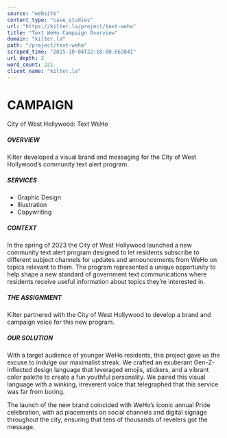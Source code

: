```yaml
---
source: "website"
content_type: "case_studies"
url: "https://kilter.la/project/text-weho"
title: "Text WeHo Campaign Overview"
domain: "kilter.la"
path: "/project/text-weho"
scraped_time: "2025-10-04T22:18:00.663841"
url_depth: 2
word_count: 221
client_name: "kilter.la"
---
```


# CAMPAIGN

City of West Hollywood: Text WeHo

##### OVERVIEW﻿

Kilter developed a visual brand and messaging for the City of West Hollywood’s community text alert program.

##### SERVICES

*   Graphic Design
*   Illustration  
*   Copywriting

##### CONTEXT

In the spring of 2023 the City of West Hollywood launched a new community text alert program designed to let residents subscribe to different subject channels for updates and announcements from WeHo on topics relevant to them. The program represented a unique opportunity to help shape a new standard of government text communications where residents receive useful information about topics they’re interested in.

##### THE ASSIGNMENT

Kilter partnered with the City of West Hollywood to develop a brand and campaign voice for this new program.

##### OUR SOLUTION

With a target audience of younger WeHo residents, this project gave us the excuse to indulge our maximalist streak. We crafted an exuberant Gen-Z-inflected design language that leveraged emojis, stickers, and a vibrant color palette to create a fun youthful personality. We paired this visual language with a winking, irreverent voice that telegraphed that this service was far from boring.

The launch of the new brand coincided with WeHo’s iconic annual Pride celebration, with ad placements on social channels and digital signage throughout the city, ensuring that tens of thousands of revelers got the message.